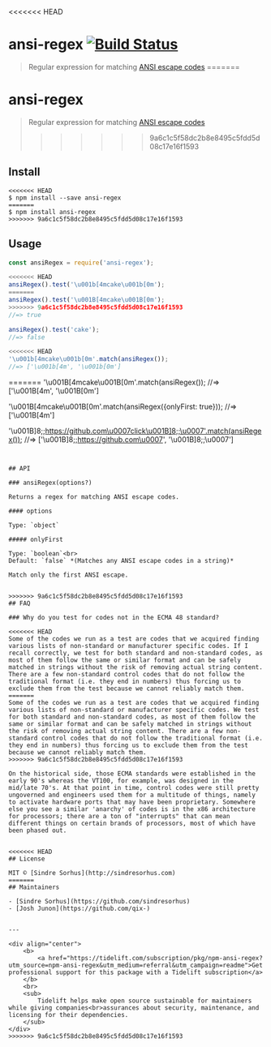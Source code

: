 <<<<<<< HEAD
# ansi-regex [![Build Status](https://travis-ci.org/chalk/ansi-regex.svg?branch=master)](https://travis-ci.org/chalk/ansi-regex)

> Regular expression for matching [ANSI escape codes](http://en.wikipedia.org/wiki/ANSI_escape_code)
=======
# ansi-regex

> Regular expression for matching [ANSI escape codes](https://en.wikipedia.org/wiki/ANSI_escape_code)
>>>>>>> 9a6c1c5f58dc2b8e8495c5fdd5d08c17e16f1593


## Install

```
<<<<<<< HEAD
$ npm install --save ansi-regex
=======
$ npm install ansi-regex
>>>>>>> 9a6c1c5f58dc2b8e8495c5fdd5d08c17e16f1593
```


## Usage

```js
const ansiRegex = require('ansi-regex');

<<<<<<< HEAD
ansiRegex().test('\u001b[4mcake\u001b[0m');
=======
ansiRegex().test('\u001B[4mcake\u001B[0m');
>>>>>>> 9a6c1c5f58dc2b8e8495c5fdd5d08c17e16f1593
//=> true

ansiRegex().test('cake');
//=> false

<<<<<<< HEAD
'\u001b[4mcake\u001b[0m'.match(ansiRegex());
//=> ['\u001b[4m', '\u001b[0m']
```

=======
'\u001B[4mcake\u001B[0m'.match(ansiRegex());
//=> ['\u001B[4m', '\u001B[0m']

'\u001B[4mcake\u001B[0m'.match(ansiRegex({onlyFirst: true}));
//=> ['\u001B[4m']

'\u001B]8;;https://github.com\u0007click\u001B]8;;\u0007'.match(ansiRegex());
//=> ['\u001B]8;;https://github.com\u0007', '\u001B]8;;\u0007']
```


## API

### ansiRegex(options?)

Returns a regex for matching ANSI escape codes.

#### options

Type: `object`

##### onlyFirst

Type: `boolean`<br>
Default: `false` *(Matches any ANSI escape codes in a string)*

Match only the first ANSI escape.


>>>>>>> 9a6c1c5f58dc2b8e8495c5fdd5d08c17e16f1593
## FAQ

### Why do you test for codes not in the ECMA 48 standard?

<<<<<<< HEAD
Some of the codes we run as a test are codes that we acquired finding various lists of non-standard or manufacturer specific codes. If I recall correctly, we test for both standard and non-standard codes, as most of them follow the same or similar format and can be safely matched in strings without the risk of removing actual string content. There are a few non-standard control codes that do not follow the traditional format (i.e. they end in numbers) thus forcing us to exclude them from the test because we cannot reliably match them.
=======
Some of the codes we run as a test are codes that we acquired finding various lists of non-standard or manufacturer specific codes. We test for both standard and non-standard codes, as most of them follow the same or similar format and can be safely matched in strings without the risk of removing actual string content. There are a few non-standard control codes that do not follow the traditional format (i.e. they end in numbers) thus forcing us to exclude them from the test because we cannot reliably match them.
>>>>>>> 9a6c1c5f58dc2b8e8495c5fdd5d08c17e16f1593

On the historical side, those ECMA standards were established in the early 90's whereas the VT100, for example, was designed in the mid/late 70's. At that point in time, control codes were still pretty ungoverned and engineers used them for a multitude of things, namely to activate hardware ports that may have been proprietary. Somewhere else you see a similar 'anarchy' of codes is in the x86 architecture for processors; there are a ton of "interrupts" that can mean different things on certain brands of processors, most of which have been phased out.


<<<<<<< HEAD
## License

MIT © [Sindre Sorhus](http://sindresorhus.com)
=======
## Maintainers

- [Sindre Sorhus](https://github.com/sindresorhus)
- [Josh Junon](https://github.com/qix-)


---

<div align="center">
	<b>
		<a href="https://tidelift.com/subscription/pkg/npm-ansi-regex?utm_source=npm-ansi-regex&utm_medium=referral&utm_campaign=readme">Get professional support for this package with a Tidelift subscription</a>
	</b>
	<br>
	<sub>
		Tidelift helps make open source sustainable for maintainers while giving companies<br>assurances about security, maintenance, and licensing for their dependencies.
	</sub>
</div>
>>>>>>> 9a6c1c5f58dc2b8e8495c5fdd5d08c17e16f1593
